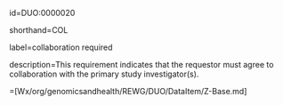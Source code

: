id=DUO:0000020

shorthand=COL

label=collaboration required

description=This requirement indicates that the requestor must agree to collaboration with the primary study investigator(s).

=[Wx/org/genomicsandhealth/REWG/DUO/DataItem/Z-Base.md]
